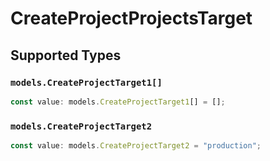 # CreateProjectProjectsTarget


## Supported Types

### `models.CreateProjectTarget1[]`

```typescript
const value: models.CreateProjectTarget1[] = [];
```

### `models.CreateProjectTarget2`

```typescript
const value: models.CreateProjectTarget2 = "production";
```

